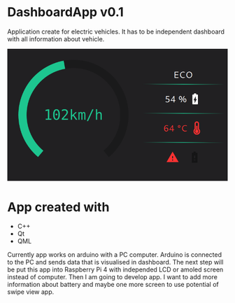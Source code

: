 # DashboardApp v0.1
Application create for electric vehicles. It has to be independent dashboard with all information about vehicle.

![N|Solid](https://github.com/mKomorek/DashboardApp/blob/master/Screens/screen1.png)

# App created with
- C++
- Qt
- QML

Currently app works on arduino with a PC computer. Arduino is connected to the PC and sends data that is visualised in dashboard. The next step will be put this app into Raspberry Pi 4 with independed LCD or amoled screen instead of computer. Then I am going to develop app. I want to add more information about battery and maybe one more screen to use potential of swipe view app.
